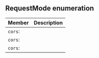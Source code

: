 ## RequestMode enumeration


| Member	   | Description|
|:-------------|:-------|
|`cors`:       |  |
|`cors`:       |  |
|`cors`:       |  |
